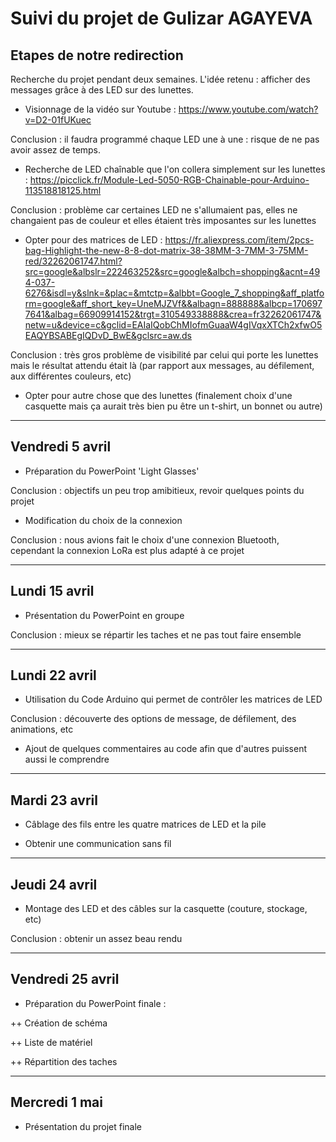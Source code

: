 # Suivi du projet de Gulizar AGAYEVA

  ## Etapes de notre redirection  
  
Recherche du projet pendant deux semaines. L'idée retenu : afficher des messages grâce à des LED sur des lunettes.

+ Visionnage de la vidéo sur Youtube : https://www.youtube.com/watch?v=D2-01fUKuec
 
Conclusion : il faudra programmé chaque LED une à une : risque de ne pas avoir assez de temps.

+ Recherche de LED chaînable que l'on collera simplement sur les lunettes : https://picclick.fr/Module-Led-5050-RGB-Chainable-pour-Arduino-113518818125.html

Conclusion : problème car certaines LED ne s'allumaient pas, elles ne changaient pas de couleur et elles étaient très imposantes sur les lunettes

+ Opter pour des matrices de LED : https://fr.aliexpress.com/item/2pcs-bag-Highlight-the-new-8-8-dot-matrix-38-38MM-3-7MM-3-75MM-red/32262061747.html?src=google&albslr=222463252&src=google&albch=shopping&acnt=494-037-6276&isdl=y&slnk=&plac=&mtctp=&albbt=Google_7_shopping&aff_platform=google&aff_short_key=UneMJZVf&&albagn=888888&albcp=1706977641&albag=66909914152&trgt=310549338888&crea=fr32262061747&netw=u&device=c&gclid=EAIaIQobChMIofmGuaaW4gIVqxXTCh2xfwO5EAQYBSABEgIQDvD_BwE&gclsrc=aw.ds

Conclusion : très gros problème de visibilité par celui qui porte les lunettes mais le résultat attendu était là (par rapport aux messages, au défilement, aux différentes couleurs, etc)

+ Opter pour autre chose que des lunettes (finalement choix d'une casquette mais ça aurait très bien pu être un t-shirt, un bonnet ou autre)

----------------------------------------------------

## Vendredi 5 avril

+ Préparation du PowerPoint 'Light Glasses' 

Conclusion : objectifs un peu trop amibitieux, revoir quelques points du projet

+ Modification du choix de la connexion 

Conclusion : nous avions fait le choix d'une connexion Bluetooth, cependant la connexion LoRa est plus adapté à ce projet 

---------------------------------------------------
## Lundi 15 avril

+ Présentation du PowerPoint en groupe 

Conclusion : mieux se répartir les taches et ne pas tout faire ensemble

---------------------------------------------------
## Lundi 22 avril

+ Utilisation du Code Arduino qui permet de contrôler les matrices de LED

Conclusion : découverte des options de message, de défilement, des animations, etc

+ Ajout de quelques commentaires au code afin que d'autres puissent aussi le comprendre 

----------------------------------------------------
## Mardi 23 avril 

+ Câblage des fils entre les quatre matrices de LED et la pile

+ Obtenir une communication sans fil

------------------------------------------------------
## Jeudi 24 avril

+ Montage des LED et des câbles sur la casquette (couture, stockage, etc)

Conclusion : obtenir un assez beau rendu

---------------------------------------------------
## Vendredi 25 avril 

+ Préparation du PowerPoint finale :

++ Création de schéma

++ Liste de matériel

++ Répartition des taches

----------------------------------------------------
## Mercredi 1 mai

+ Présentation du projet finale 

